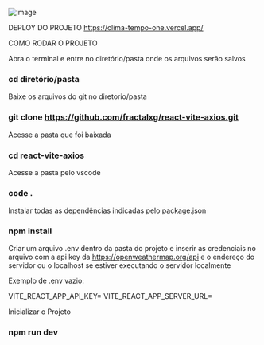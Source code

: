 ![image](https://github.com/fractalxg/react-vite-axios/assets/147837025/c631903c-d8fb-42fc-8630-e64bfe8458a4)

DEPLOY DO PROJETO
https://clima-tempo-one.vercel.app/

COMO RODAR O PROJETO

Abra o terminal e entre no diretório/pasta onde os arquivos serão salvos
### cd diretório/pasta

Baixe os arquivos do git no diretorio/pasta
### git clone https://github.com/fractalxg/react-vite-axios.git

Acesse a pasta que foi baixada
### cd react-vite-axios

Acesse a pasta pelo vscode
### code .

Instalar todas as dependências indicadas pelo package.json
### npm install

Criar um arquivo .env dentro da pasta do projeto e inserir as credenciais no arquivo com a api key da https://openweathermap.org/api e o endereço do servidor ou o localhost se estiver executando o servidor localmente

Exemplo de .env vazio:

VITE_REACT_APP_API_KEY=
VITE_REACT_APP_SERVER_URL=

Inicializar o Projeto
### npm run dev


